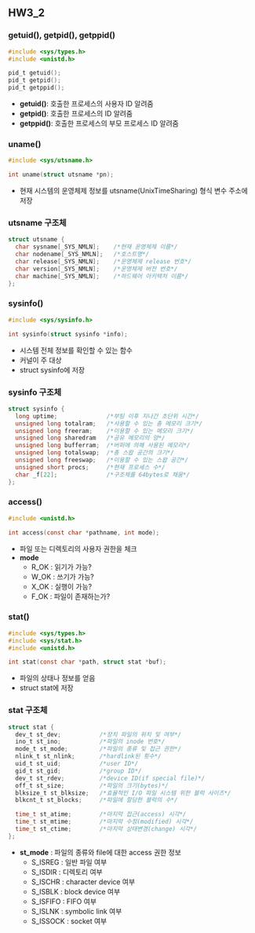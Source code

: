 ## HW3_2

### getuid(), getpid(), getppid()
```c
#include <sys/types.h>
#include <unistd.h>

pid_t getuid();
pid_t getpid();
pid_t getppid();
```
- **getuid()**: 호출한 프로세스의 사용자 ID 알려줌
- **getpid()**: 호출한 프로세스의 ID 알려줌
- **getppid()**: 호출한 프로세스의 부모 프로세스 ID 알려줌

### uname()
```c
#include <sys/utsname.h>

int uname(struct utsname *pn);
```
- 현재 시스템의 운영체제 정보를 utsname(UnixTimeSharing) 형식 변수 주소에 저장

### utsname 구조체
```c
struct utsname {
  char sysname[_SYS_NMLN];    /*현재 운영체제 이름*/
  char nodename[_SYS_NMLN];   /*호스트명*/
  char release[_SYS_NMLN];    /*운영체제 release 번호*/
  char version[_SYS_NMLN];    /*운영체제 버전 번호*/
  char machine[_SYS_NMLN];    /*하드웨어 아키텍처 이름*/
};
```

### sysinfo()
```c
#include <sys/sysinfo.h>

int sysinfo(struct sysinfo *info);
```
- 시스템 전체 정보를 확인할 수 있는 함수
- 커널이 주 대상
- struct sysinfo에 저장

### sysinfo 구조체
```c
struct sysinfo {
  long uptime;              /*부팅 이후 지나간 초단위 시간*/
  unsigned long totalram;   /*사용할 수 있는 총 메모리 크기*/
  unsigned long freeram;    /*이용할 수 있는 메모리 크기*/
  unsigned long sharedram   /*공유 메모리의 양*/
  unsigned long bufferram;  /*버퍼에 의해 사용된 메모리*/
  unsigned long totalswap;  /*총 스왑 공간의 크기*/
  unsigned long freeswap;   /*이용할 수 있는 스왑 공간*/
  unsigned short procs;     /*현재 프로세스 수*/
  char _f[22];              /*구조체를 64bytes로 채움*/
};
```

### access()
```c
#include <unistd.h>

int access(const char *pathname, int mode);
```
- 파일 또는 디렉토리의 사용자 권한을 체크
- **mode**
  * R_OK : 읽기가 가능?
  * W_OK : 쓰기가 가능?
  * X_OK : 실행이 가능?
  * F_OK : 파일이 존재하는가?

### stat()
```c
#include <sys/types.h>
#include <sys/stat.h>
#include <unistd.h>

int stat(const char *path, struct stat *buf);
```
- 파일의 상태나 정보를 얻음
- struct stat에 저장

### stat 구조체
```c
struct stat {
  dev_t st_dev;           /*장치 파일의 위치 및 여부*/
  ino_t st_ino;           /*파일의 inode 번호*/
  mode_t st_mode;         /*파일의 종류 및 접근 권한*/
  nlink_t st_nlink;       /*hardlink된 횟수*/
  uid_t st_uid;           /*user ID*/
  gid_t st_gid;           /*group ID*/
  dev_t st_rdev;          /*device ID(if special file)*/
  off_t st_size;          /*파일의 크기(bytes)*/
  blksize_t st_blksize;   /*효율적인 I/O 파일 시스템 위한 블럭 사이즈*/
  blkcnt_t st_blocks;     /*파일에 할당한 블럭의 수*/

  time_t st_atime;        /*마지막 접근(access) 시각*/
  time_t st_mtime;        /*마지막 수정(modified) 시각*/
  time_t st_ctime;        /*마지막 상태변경(change) 시각*/
};
```
- **st_mode** : 파일의 종류와 file에 대한 access 권한 정보
  * S_ISREG : 일반 파일 여부
  * S_ISDIR  : 디렉토리 여부
  * S_ISCHR : character device 여부
  * S_ISBLK : block device 여부
  * S_ISFIFO : FIFO 여부
  * S_ISLNK : symbolic link 여부
  * S_ISSOCK : socket 여부
